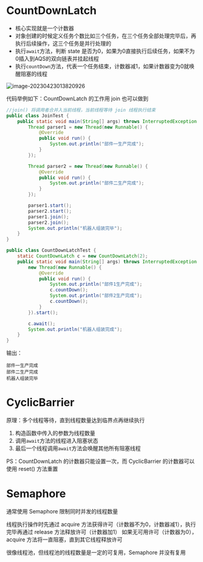 # CountDownLatch

- 核心实现就是一个计数器
- 对象创建的时候定义任务个数比如三个任务，在三个任务全部处理完毕后，再执行后续操作，这三个任务是并行处理的
- 执行`await`方法，判断 state 是否为0，如果为0直接执行后续任务，如果不为0插入到AQS的双向链表并挂起线程
- 执行`countDown`方法，代表一个任务结束，计数器减1，如果计数器变为0就唤醒阻塞的线程

![image-20230423013820926](https://raw.githubusercontent.com/PF-Felix/ImageA/main/image-20230423013820926.png)

代码举例如下：CountDownLatch 的工作用 join 也可以做到

```java
//join() 将调用者合并入当前线程，当前线程等待 join 线程执行结束
public class JoinTest {
    public static void main(String[] args) throws InterruptedException {
        Thread parser1 = new Thread(new Runnable() {
            @Override
            public void run() {
                System.out.println("部件一生产完成");
            }
        });

        Thread parser2 = new Thread(new Runnable() {
            @Override
            public void run() {
                System.out.println("部件二生产完成");
            }
        });

        parser1.start();
        parser2.start();
        parser1.join();
        parser2.join();
        System.out.println("机器人组装完毕");
    }
}

public class CountDownLatchTest {
    static CountDownLatch c = new CountDownLatch(2);
    public static void main(String[] args) throws InterruptedException {
        new Thread(new Runnable() {
            @Override
            public void run() {
                System.out.println("部件1生产完成");
                c.countDown();
                System.out.println("部件2生产完成");
                c.countDown();
            }
        }).start();

        c.await();
        System.out.println("机器人组装完成");
    }
}
```

输出：

```
部件一生产完成
部件二生产完成
机器人组装完毕
```

# CyclicBarrier

原理：多个线程等待，直到线程数量达到临界点再继续执行

1. 构造函数中传入的参数为线程数量
1. 调用`await`方法的线程进入阻塞状态
1. 最后一个线程调用`await`方法会唤醒其他所有阻塞线程

PS：CountDownLatch 的计数器只能设置一次，而 CyclicBarrier 的计数器可以使用 reset() 方法重置

# Semaphore

通常使用 Semaphore 限制同时并发的线程数量

线程执行操作时先通过 acquire 方法获得许可（计数器不为0，计数器减1），执行完毕再通过 release 方法释放许可（计数器加1）
如果无可用许可（计数器为0），acquire 方法将一直阻塞，直到其它线程释放许可

很像线程池，但线程池的线程数量是一定的可复用，Semaphore 并没有复用